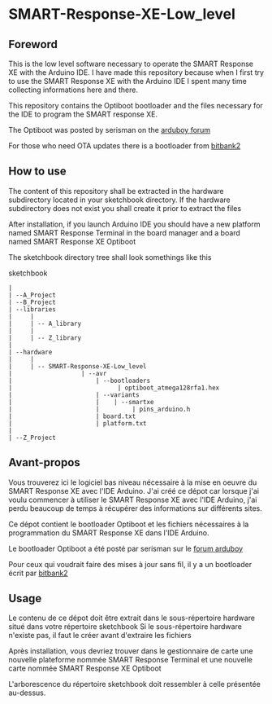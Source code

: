 # SMART-Response-XE-Low_level

## Foreword

This is the low level software necessary to operate the SMART Response XE with the Arduino IDE. I have made this repository because when I first try to use the SMART Response XE with the Arduino IDE I spent many time collecting informations here and there.

This repository contains the Optiboot bootloader and the files necessary for the IDE to program the SMART response XE.

The Optiboot was posted by serisman on the [arduboy forum](https://community.arduboy.com/t/smart-response-xe-re-purposed-into-arduboy/6094/176)

For those who need OTA updates there is a bootloader from [bitbank2](https://github.com/bitbank2/SMART_bootloader)

## How to use

The content of this repository shall be extracted in the hardware subdirectory located in your sketchbook directory.
If the hardware subdirectory does not exist you shall create it prior to extract the files

After installation, if you launch Arduino IDE you should have a new platform named SMART Response Terminal in the board manager and a board named SMART Response XE Optiboot

The sketchbook directory tree shall look somethings like this

sketchbook

    |
    | --A_Project
    | --B_Project
    | --libraries
    |     |
    |     | -- A_library
    |     |
    |     | -- Z_library
    |
    | --hardware
    |     |
    |     | -- SMART-Response-XE-Low_level
    |                   | --avr
    |                       | --bootloaders
    |                             | optiboot_atmega128rfa1.hex
    |                       | --variants
    |                       |    | --smartxe
    |                       |         | pins_arduino.h
    |                       | board.txt
    |                       | platform.txt
    |
    | --Z_Project
    

## Avant-propos

Vous trouverez ici le logiciel bas niveau nécessaire à la mise en oeuvre du SMART Response XE avec l\'IDE Arduino. J\'ai créé ce dépot car lorsque j\'ai voulu commencer à utiliser le SMART Response XE avec l\'IDE Arduino, j\'ai perdu beaucoup de temps à récupérer des informations sur différents sites.

Ce dépot contient le bootloader Optiboot et les fichiers nécessaires à la programmation du SMART Response XE dans l'IDE Arduino.

Le bootloader Optiboot a été posté par serisman sur le [forum arduboy](https://community.arduboy.com/t/smart-response-xe-re-purposed-into-arduboy/6094/176)

Pour ceux qui voudrait faire des mises à jour sans fil, il y a un bootloader écrit par [bitbank2](https://github.com/bitbank2/SMART_bootloader)

## Usage

Le contenu de ce dépot doit être extrait dans le sous-répertoire hardware situé dans votre répertoire sketchbook
Si le sous-répertoire hardware n\'existe pas, il faut le créer avant d\'extraire les fichiers

Après installation, vous devriez trouver dans le gestionnaire de carte une nouvelle plateforme nommée SMART Response Terminal et une nouvelle carte nommée SMART Response XE Optiboot

L\'arborescence du répertoire sketchbook doit ressembler à celle présentée au-dessus.
